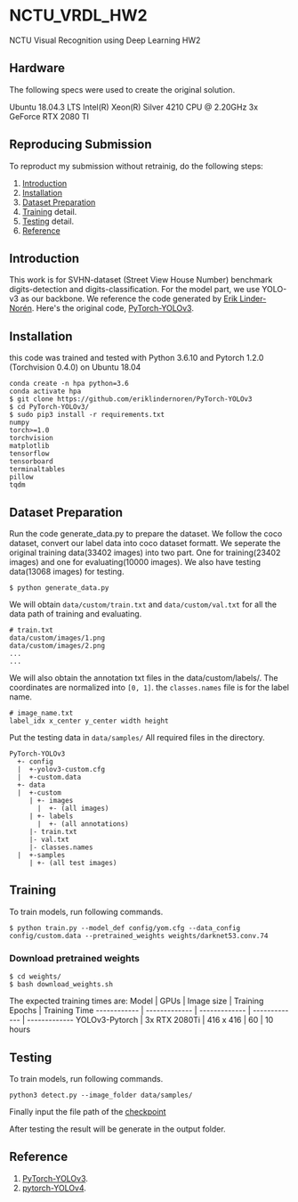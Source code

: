 # NCTU_VRDL_HW2
NCTU Visual Recognition using Deep Learning HW2

## Hardware
The following specs were used to create the original solution.

Ubuntu 18.04.3 LTS
Intel(R) Xeon(R) Silver 4210 CPU @ 2.20GHz
3x GeForce RTX 2080 TI

## Reproducing Submission
To reproduct my submission without retrainig, do the following steps:
1. [Introduction](#Introduction)
2. [Installation](#installation)
3. [Dataset Preparation](#Dataset-Preparation)
4. [Training](#Training) detail.
5. [Testing](#Testing) detail.
6. [Reference](#Reference)

## Introduction
This work is for SVHN-dataset (Street View House Number) benchmark digits-detection and digits-classification.
For the model part, we use YOLO-v3 as our backbone. We reference the code generated by [Erik Linder-Norén](https://github.com/eriklindernoren).
Here's the original code, [PyTorch-YOLOv3](https://github.com/eriklindernoren/PyTorch-YOLOv3).

## Installation

this code was trained and tested with Python 3.6.10 and Pytorch 1.2.0 (Torchvision 0.4.0) on Ubuntu 18.04

```
conda create -n hpa python=3.6
conda activate hpa
$ git clone https://github.com/eriklindernoren/PyTorch-YOLOv3
$ cd PyTorch-YOLOv3/
$ sudo pip3 install -r requirements.txt
numpy
torch>=1.0
torchvision
matplotlib
tensorflow
tensorboard
terminaltables
pillow
tqdm
```

## Dataset Preparation
Run the code generate_data.py to prepare the dataset.
We follow the coco dataset, convert our label data into coco dataset formatt.
We seperate the original training data(33402 images) into two part. One for training(23402 images) and one for evaluating(10000 images).
We also have testing data(13068 images) for testing.
```
$ python generate_data.py
```
We will obtain ```data/custom/train.txt``` and ```data/custom/val.txt``` for all the data path of training and evaluating.
```
# train.txt
data/custom/images/1.png
data/custom/images/2.png
...
...
```
We will also obtain the annotation txt files in the data/custom/labels/. The coordinates are normalized into ```[0, 1]```.
the ```classes.names``` file is for the label name.
```
# image_name.txt
label_idx x_center y_center width height
```
Put the testing data in ```data/samples/```
All required files in the directory.
```
PyTorch-YOLOv3
  +- config
  |  +-yolov3-custom.cfg
  |  +-custom.data
  +- data
  |  +-custom
     | +- images
       |  +- (all images)
     | +- labels
       |  +- (all annotations)
     |- train.txt
     |- val.txt
     |- classes.names
  |  +-samples
     | +- (all test images)
```

## Training
To train models, run following commands.
```
$ python train.py --model_def config/yom.cfg --data_config config/custom.data --pretrained_weights weights/darknet53.conv.74
```
### Download pretrained weights
```
$ cd weights/
$ bash download_weights.sh
```
The expected training times are:
Model | GPUs | Image size | Training Epochs | Training Time
------------ | ------------- | ------------- | ------------- | -------------
YOLOv3-Pytorch | 3x RTX 2080Ti | 416 x 416 | 60 | 10 hours

## Testing
To train models, run following commands.
```
python3 detect.py --image_folder data/samples/
```
Finally input the file path of the [checkpoint](https://drive.google.com/file/d/1WzD0tFEfOlN4pLIaJGZ9t7uZY_1ubReC/view?usp=sharing)

After testing the result will be generate in the output folder.

## Reference
1. [PyTorch-YOLOv3](https://github.com/eriklindernoren/PyTorch-YOLOv3).
2. [pytorch-YOLOv4](https://github.com/Tianxiaomo/pytorch-YOLOv4).
